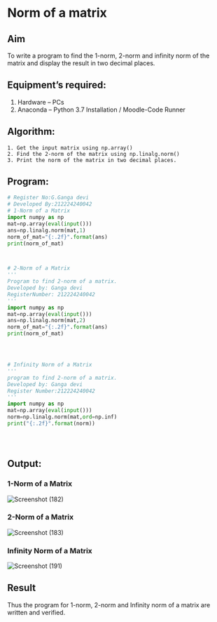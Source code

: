 # Norm of a matrix
## Aim
To write a program to find the 1-norm, 2-norm and infinity norm of the matrix and display the result in two decimal places.
## Equipment’s required:
1.	Hardware – PCs
2.	Anaconda – Python 3.7 Installation / Moodle-Code Runner
## Algorithm:
	1. Get the input matrix using np.array()   
    2. Find the 2-norm of the matrix using np.linalg.norm()
	3. Print the norm of the matrix in two decimal places.
## Program:
```Python
# Register No:G.Ganga devi
# Developed By:212224240042
# 1-Norm of a Matrix
import numpy as np
mat=np.array(eval(input()))
ans=np.linalg.norm(mat,1)
norm_of_mat="{:.2f}".format(ans)
print(norm_of_mat)



# 2-Norm of a Matrix
'''
Program to find 2-norm of a matrix.
Developed by: Ganga devi
RegisterNumber: 212224240042
'''
import numpy as np
mat=np.array(eval(input()))
ans=np.linalg.norm(mat,2)
norm_of_mat="{:.2f}".format(ans)
print(norm_of_mat)




# Infinity Norm of a Matrix
'''
program to find 2-norm of a matrix.
Developed by: Ganga devi
Register Number:212224240042
'''
import numpy as np
mat=np.array(eval(input()))
norm=np.linalg.norm(mat,ord=np.inf)
print("{:.2f}".format(norm))





```
## Output:
### 1-Norm of a Matrix

![Screenshot (182)](https://github.com/user-attachments/assets/806831d7-8e49-415f-b3ba-96d4c328d560)

### 2-Norm of a Matrix


![Screenshot (183)](https://github.com/user-attachments/assets/384131a1-877c-4b8b-a275-6f246cb3f686)

### Infinity Norm of a Matrix

![Screenshot (191)](https://github.com/user-attachments/assets/a9408ae7-4638-4198-b62a-7c1291e8e9e3)

## Result
Thus the program for 1-norm, 2-norm and Infinity norm of a matrix are written and verified.
